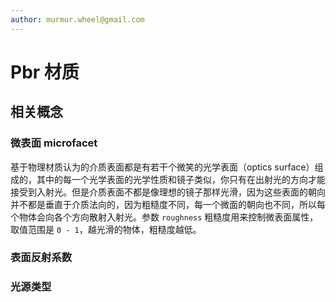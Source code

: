 ```yaml
---
author: murmur.wheel@gmail.com
---
```


# Pbr 材质

## 相关概念

### 微表面 microfacet

基于物理材质认为的介质表面都是有若干个微笑的光学表面（optics surface）组成的，其中的每一个光学表面的光学性质和镜子类似，你只有在出射光的方向才能接受到入射光。但是介质表面不都是像理想的镜子那样光滑，因为这些表面的朝向并不都是垂直于介质法向的，因为粗糙度不同，每一个微面的朝向也不同，所以每个物体会向各个方向散射入射光。参数 `roughness` 粗糙度用来控制微表面属性，取值范围是 `0 - 1`，越光滑的物体，粗糙度越低。

### 表面反射系数

### 光源类型
